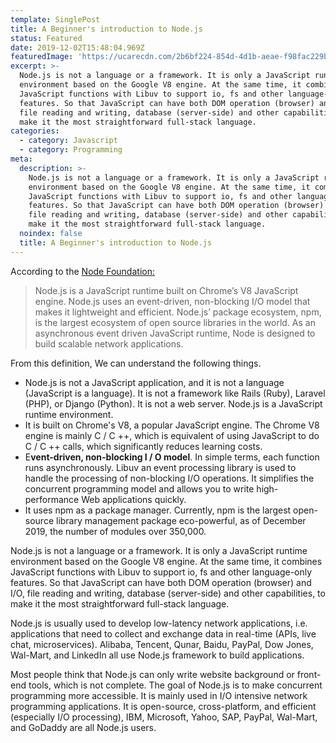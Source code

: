 ```yaml
---
template: SinglePost
title: A Beginner's introduction to Node.js
status: Featured
date: 2019-12-02T15:48:04.969Z
featuredImage: 'https://ucarecdn.com/2b6bf224-854d-4d1b-aeae-f98fac229b27/'
excerpt: >-
  Node.js is not a language or a framework. It is only a JavaScript runtime
  environment based on the Google V8 engine. At the same time, it combines
  JavaScript functions with Libuv to support io, fs and other language-only
  features. So that JavaScript can have both DOM operation (browser) and I / O,
  file reading and writing, database (server-side) and other capabilities, to
  make it the most straightforward full-stack language.
categories:
  - category: Javascript
  - category: Programming
meta:
  description: >-
    Node.js is not a language or a framework. It is only a JavaScript runtime
    environment based on the Google V8 engine. At the same time, it combines
    JavaScript functions with Libuv to support io, fs and other language-only
    features. So that JavaScript can have both DOM operation (browser) and I/O,
    file reading and writing, database (server-side) and other capabilities, to
    make it the most straightforward full-stack language.
  noindex: false
  title: A Beginner's introduction to Node.js
---
```



According to the [Node Foundation:](https://foundation.nodejs.org/about)



> Node.js is a JavaScript runtime built on Chrome’s V8 JavaScript engine. Node.js uses an event-driven, non-blocking I/O model that makes it lightweight and efficient. Node.js’ package ecosystem, npm, is the largest ecosystem of open source libraries in the world. As an asynchronous event driven JavaScript runtime, Node is designed to build scalable network applications.



From this definition, We can understand the following things.



* Node.js is not a JavaScript application, and it is not a language (JavaScript is a language). It is not a framework like Rails (Ruby), Laravel (PHP), or Django (Python). It is not a web server. Node.js is a JavaScript runtime environment.
* It is built on Chrome's V8, a popular JavaScript engine. The Chrome V8 engine is mainly C / C ++, which is equivalent of using JavaScript to do C / C ++ calls, which significantly reduces learning costs.
* E**vent-driven, non-blocking I / O model**. In simple terms, each function runs asynchronously. Libuv an event processing library is used to handle the processing of non-blocking I/O operations. It simplifies the concurrent programming model and allows you to write high-performance Web applications quickly.
* It uses npm as a package manager. Currently, npm is the largest open-source library management package eco-powerful, as of December 2019, the number of modules over 350,000.

Node.js is not a language or a framework. It is only a JavaScript runtime environment based on the Google V8 engine. At the same time, it combines JavaScript functions with Libuv to support io, fs and other language-only features. So that JavaScript can have both DOM operation (browser) and I/O, file reading and writing, database (server-side) and other capabilities, to make it the most straightforward full-stack language.

Node.js is usually used to develop low-latency network applications, i.e. applications that need to collect and exchange data in real-time  (APIs, live chat, microservices). Alibaba, Tencent, Qunar, Baidu, PayPal, Dow Jones, Wal-Mart, and LinkedIn all use Node.js framework to build applications.

Most people think that Node.js can only write website background or front-end tools, which is not complete. The goal of Node.js is to make concurrent programming more accessible. It is mainly used in I/O intensive network programming applications. It is open-source, cross-platform, and efficient (especially I/O processing), IBM, Microsoft, Yahoo, SAP, PayPal, Wal-Mart, and GoDaddy are all Node.js users.
